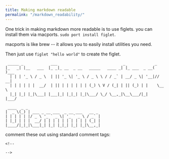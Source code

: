 ```yaml
---
title: Making markdown readable
permalink: "/markdown_readability/"
---
```

One trick in making markdown more readable is to use figlets. you can install them via macports. `sudo port install figlet`. 

macports is like brew -- it allows you to easily install utilities you need. 

Then just use `figlet "hello world"` to create the figlet. 

```
 _____ _            ___                             _             _
|_   _| |__   ___  |_ _|_ __  _ __   _____   ____ _| |_ ___  _ __( )___
  | | | '_ \ / _ \  | || '_ \| '_ \ / _ \ \ / / _` | __/ _ \| '__|// __|
  | | | | | |  __/  | || | | | | | | (_) \ V / (_| | || (_) | |    \__ \
  |_| |_| |_|\___| |___|_| |_|_| |_|\___/ \_/ \__,_|\__\___/|_|    |___/

 ____  _ _
|  _ \(_) | ___ _ __ ___  _ __ ___   __ _
| | | | | |/ _ \ '_ ` _ \| '_ ` _ \ / _` |
| |_| | | |  __/ | | | | | | | | | | (_| |
|____/|_|_|\___|_| |_| |_|_| |_| |_|\__,_|
```

comment these out using standard comment tags:

```
<!--

-->
```
